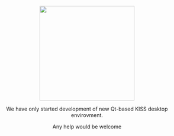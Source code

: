 <div align=center>

  
  <img src="https://github.com/plainDE/.github/profile/logo.png" width=256></img>
  
  We have only started development of new Qt-based KISS desktop envirovment.
  
  Any help would be welcome

</div>
